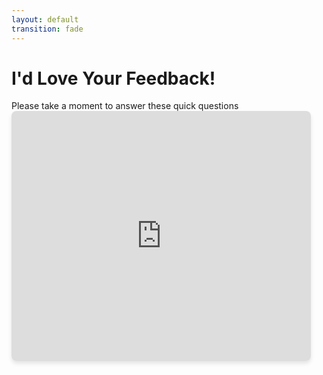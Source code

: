 ```yaml
---
layout: default
transition: fade
---
```


# I'd Love Your Feedback!

<div class="text-sm mb-4 opacity-70 italic">
  Please take a moment to answer these quick questions
</div>

<div class="mx-auto" style="width: 95%; max-width: 900px; height: 400px;">
  <iframe src="https://app.sli.do/event/tfYKfBFwYouNHUfkJYQ43t" height="100%" width="100%" frameBorder="0" style="min-height: 400px; border-radius: 8px; box-shadow: 0 4px 6px rgba(0,0,0,0.1);" allow="clipboard-write" title="Slido"></iframe>
</div>
<!-- 
<div class="absolute bottom-5 right-5 text-xs opacity-50">
  Poll Questions: Session difficulty & Interest in hands-on workshop
</div>  -->